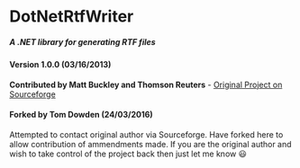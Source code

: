 # DotNetRtfWriter
##### A .NET library for generating RTF files

#### Version 1.0.0 (03/16/2013)
**Contributed by Matt Buckley and Thomson Reuters** - [Original Project on Sourceforge](https://sourceforge.net/projects/netrtfwriter/)

#### Forked by Tom Dowden (24/03/2016)
Attempted to contact original author via Sourceforge. Have forked here to allow contribution of ammendments made.  If you are the original author and wish to take control of the project back then just let me know :smiley:

